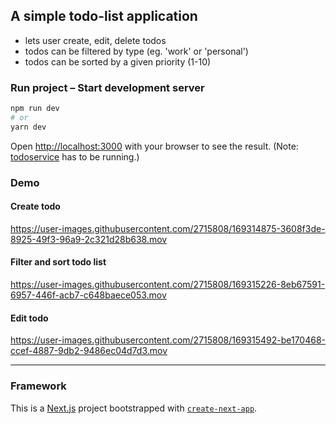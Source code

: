## A simple todo-list application
- lets user create, edit, delete todos
- todos can be filtered by type (eg. 'work' or 'personal')
- todos can be sorted by a given priority (1-10)
  
### Run project – Start development server

```bash
npm run dev
# or
yarn dev
```

Open [http://localhost:3000](http://localhost:3000) with your browser to see the result.
(Note: [todoservice](https://github.com/revialim/todoservice) has to be running.)

### Demo
#### Create todo
https://user-images.githubusercontent.com/2715808/169314875-3608f3de-8925-49f3-96a9-2c321d28b638.mov

#### Filter and sort todo list
https://user-images.githubusercontent.com/2715808/169315226-8eb67591-6957-446f-acb7-c648baece053.mov

#### Edit todo
https://user-images.githubusercontent.com/2715808/169315492-be170468-ccef-4887-9db2-9486ec04d7d3.mov


----
### Framework
This is a [Next.js](https://nextjs.org/) project bootstrapped with [`create-next-app`](https://github.com/vercel/next.js/tree/canary/packages/create-next-app).

